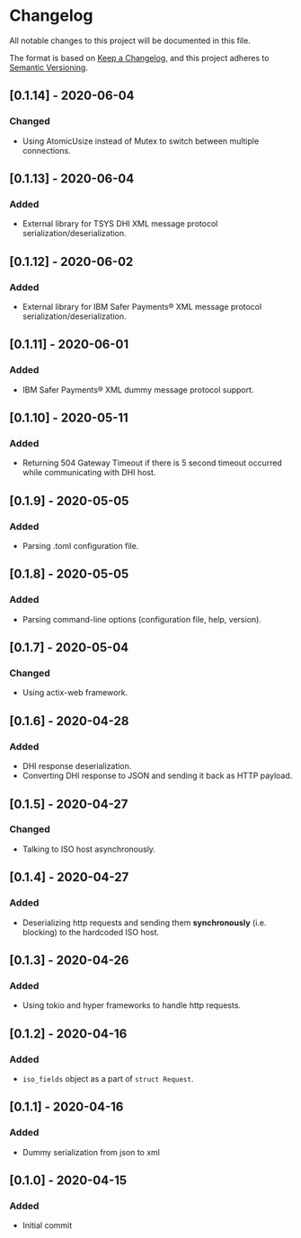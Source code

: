 # Changelog
All notable changes to this project will be documented in this file.

The format is based on [Keep a Changelog](https://keepachangelog.com/en/1.0.0/),
and this project adheres to [Semantic Versioning](https://semver.org/spec/v2.0.0.html).

## [0.1.14] - 2020-06-04
### Changed
- Using AtomicUsize instead of Mutex to switch between multiple connections.

## [0.1.13] - 2020-06-04
### Added
- External library for TSYS DHI XML message protocol serialization/deserialization.

## [0.1.12] - 2020-06-02
### Added
- External library for IBM Safer Payments® XML message protocol serialization/deserialization.

## [0.1.11] - 2020-06-01
### Added
- IBM Safer Payments® XML dummy message protocol support.

## [0.1.10] - 2020-05-11
### Added
- Returning 504 Gateway Timeout if there is 5 second timeout occurred while communicating with DHI host.

## [0.1.9] - 2020-05-05
### Added
- Parsing .toml configuration file.

## [0.1.8] - 2020-05-05
### Added
- Parsing command-line options (configuration file, help, version).

## [0.1.7] - 2020-05-04
### Changed
- Using actix-web framework.

## [0.1.6] - 2020-04-28
### Added
- DHI response deserialization.
- Converting DHI response to JSON and sending it back as HTTP payload.

## [0.1.5] - 2020-04-27
### Changed
- Talking to ISO host asynchronously.

## [0.1.4] - 2020-04-27
### Added
- Deserializing http requests and sending them **synchronously** (i.e. blocking) to the hardcoded ISO host.

## [0.1.3] - 2020-04-26
### Added
- Using tokio and hyper frameworks to handle http requests.

## [0.1.2] - 2020-04-16
### Added
- ``iso_fields`` object as a part of ``struct Request``.

## [0.1.1] - 2020-04-16
### Added
- Dummy serialization from json to xml

## [0.1.0] - 2020-04-15
### Added
- Initial commit
